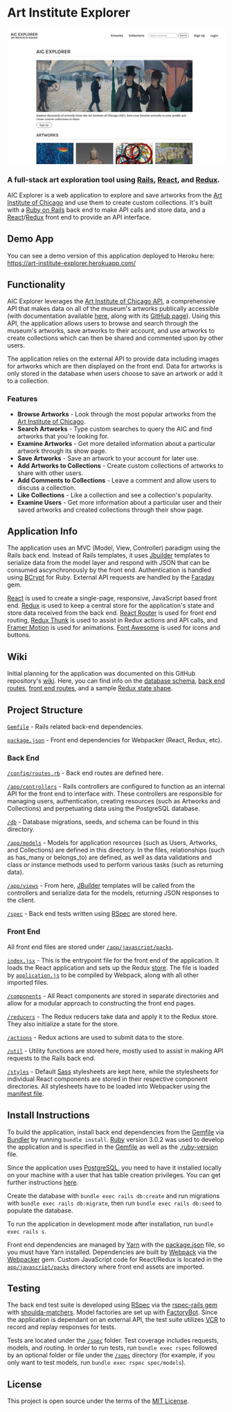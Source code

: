 # Art Institute Explorer
![screenshot](readme_aic_explorer.jpg)

### A full-stack art exploration tool using [Rails][rails], [React][react], and [Redux][redux].

AIC Explorer is a web application to explore and save artworks from the [Art Institute of Chicago][aic] and use them to create custom collections. It's built with a [Ruby on Rails][rails] back end to make API calls and store data, and a [React][react]/[Redux][redux] front end to provide an API interface. 

## Demo App
You can see a demo version of this application deployed to Heroku here: https://art-institute-explorer.herokuapp.com/

## Functionality
AIC Explorer leverages the [Art Institute of Chicago API][aic-public-api], a comprehensive API that makes data on all of the museum's artworks publically accessible (with documentation available [here][aic-api-documentation], along with its [GitHub page][aic-api-github]). Using this API, the application allows users to browse and search through the museum's artworks, save artworks to their account, and use artworks to create collections which can then be shared and commented upon by other users.

The application relies on the external API to provide data including images for artworks which are then displayed on the front end. Data for artworks is only stored in the database when users choose to save an artwork or add it to a collection.

### Features
* **Browse Artworks** - Look through the most popular artworks from the [Art Institute of Chicago][aic].
* **Search Artworks** - Type custom searches to query the AIC and find artworks that you're looking for.
* **Examine Artworks** - Get more detailed information about a particular artwork through its show page.
* **Save Artworks** - Save an artwork to your account for later use.
* **Add Artworks to Collections** - Create custom collections of artworks to share with other users.
* **Add Comments to Collections** - Leave a comment and allow users to discuss a collection.
* **Like Collections** - Like a collection and see a collection's popularity.
* **Examine Users** - Get more information about a particular user and their saved artworks and created collections through their show page.

## Application Info
The application uses an MVC (Model, View, Controller) paradigm using the Rails back end. Instead of Rails templates, it uses [Jbuilder][jbuilder] templates to serialize data from the model layer and respond with JSON that can be consumed ascynchronously by the front end. Authentication is handled using [BCrypt][bcrypt] for Ruby. External API requests are handled by the [Faraday][faraday] gem.

[React][react] is used to create a single-page, responsive, JavaScript based front end. [Redux][redux] is used to keep a central store for the application's state and store data received from the back end. [React Router][react-router] is used for front end routing, [Redux Thunk][redux-thunk] is used to assist in Redux actions and API calls, and [Framer Motion][framer-motion] is used for animations. [Font Awesome][font-awesome] is used for icons and buttons.

## Wiki
Initial planning for the application was documented on this GitHub repository's [wiki][wiki]. Here, you can find info on the [database schema][wiki-database-schema], [back end routes][wiki-back-end-routes], [front end routes][wiki-front-end-routes], and a sample [Redux state shape][wiki-redux-state-shape].

## Project Structure
[`Gemfile`](Gemfile) - Rails related back-end dependencies.

[`package.json`](package.json) - Front end dependencies for Webpacker (React, Redux, etc).

### Back End
[`/config/routes.rb`](/config/routes.rb) - Back end routes are defined here.

[`/app/controllers`](/app/controllers) - Rails controllers are configured to function as an internal API for the front end to interface with. These controllers are responsible for managing users, authentication, creating resources (such as Artworks and Collections) and perpetuating data using the PostgreSQL database.

[`/db`](/db) - Database migrations, seeds, and schema can be found in this directory.

[`/app/models`](/app/models) - Models for application resources (such as Users, Artworks, and Collections) are defined in this directory. In the files, relationships (such as has_many or belongs_to) are defined, as well as data validations and class or instance methods used to perform various tasks (such as returning data).

[`/app/views`](/app/views) - From here, [JBuilder][jbuilder] templates will be called from the controllers and serialize data for the models, returning JSON responses to the client.

[`/spec`](/spec) - Back end tests written using [RSpec][rspec] are stored here.

### Front End
All front end files are stored under [`/app/javascript/packs`](/app/javascript/packs).

[`index.jsx`](/app/javascript/packs/index.jsx) - This is the entrypoint file for the front end of the application. It loads the React application and sets up the Redux [store](/app/javascript/packs/store/store.js). The file is loaded by [`application.js`](/app/javascript/packs/application.js) to be compiled by Webpack, along with all other imported files.

[`/components`](/app/javascript/packs/components) - All React components are stored in separate directories and allow for a modular approach to constructing the front end pages.

[`/reducers`](/app/javascript/packs/reducers) - The Redux reducers take data and apply it to the Redux store. They also initialize a state for the store.

[`/actions`](/app/javascript/packs/actions) - Redux actions are used to submit data to the store.

[`/util`](/app/javascript/packs/util) - Utility functions are stored here, mostly used to assist in making API requests to the Rails back end.

[`/styles`](/app/javascript/packs/styles) - Default [Sass][sass] stylesheets are kept here, while the stylesheets for individual React components are stored in their respective component directories. All stylesheets have to be loaded into Webpacker using the [manifest file](/app/javascript/packs/styles/application.scss).

## Install Instructions
To build the application, install back end dependencies from the [Gemfile][gemfile] via [Bundler][bundler] by running `bundle install`. [Ruby][ruby] version 3.0.2 was used to develop the application and is specified in the [Gemfile][gemfile] as well as the [.ruby-version][ruby-version-file] file.

Since the application uses [PostgreSQL][postgresql], you need to have it installed locally on your machine with a user that has table creation privileges. You can get further instructions [here][postgres-local-setup].

Create the database with `bundle exec rails db:create` and run migrations with `bundle exec rails db:migrate`, then run `bundle exec rails db:seed` to populate the database.

To run the application in development mode after installation, run `bundle exec rails s`.

Front end dependencies are managed by [Yarn][yarn] with the [package.json][package.json] file, so you must have Yarn installed. Dependencies are built by [Webpack][webpack] via the [Webpacker][webpacker] gem. Custom JavaScript code for React/Redux is located in the [`app/javascript/packs`][js-directory] directory where front end assets are imported.

## Testing
The back end test suite is developed using [RSpec][rspec] via the [rspec-rails gem][rspec-rails] with [shoulda-matchers][shoulda-matchers]. Model factories are set up with [FactoryBot][factory-bot]. Since the application is dependant on an external API, the test suite utilizes [VCR][vcr] to record and replay responses for tests.

Tests are located under the [`/spec`][spec-directory] folder. Test coverage includes requests, models, and routing. In order to run tests, run `bundle exec rspec` followed by an optional folder or file under the [`/spec`][spec-directory] directory (for example, if you only want to test models, run `bundle exec rspec spec/models`).

## License
This project is open source under the terms of the [MIT License][mit].

[aic]: https://www.artic.edu/
[aic-public-api]: https://www.artic.edu/open-access/public-api
[aic-api-documentation]: https://api.artic.edu/docs/
[aic-api-github]: https://github.com/art-institute-of-chicago/data-aggregator
[rails]: http://rubyonrails.org/
[react]: https://reactjs.org/
[redux]: https://redux.js.org/
[bundler]: http://bundler.io/
[jbuilder]: https://github.com/rails/jbuilder
[bcrypt]: https://github.com/bcrypt-ruby/bcrypt-ruby
[faraday]: https://lostisland.github.io/faraday/
[react-router]: https://reactrouter.com/
[redux-thunk]: https://github.com/reduxjs/redux-thunk
[framer-motion]: https://www.framer.com/motion/
[font-awesome]: https://fontawesome.com/
[rspec]: https://rspec.info/
[sass]: https://sass-lang.com/
[wiki]: https://github.com/MitulMistry/art-institute-explorer/wiki
[wiki-database-schema]: https://github.com/MitulMistry/art-institute-explorer/wiki/Database-Schema
[wiki-back-end-routes]: https://github.com/MitulMistry/art-institute-explorer/wiki/Back-End-Routes
[wiki-front-end-routes]: https://github.com/MitulMistry/art-institute-explorer/wiki/Front-End-Routes
[wiki-redux-state-shape]: https://github.com/MitulMistry/art-institute-explorer/wiki/Redux-State-Shape
[gemfile]: https://github.com/MitulMistry/art-institute-explorer/blob/master/Gemfile
[ruby]: https://www.ruby-lang.org/
[ruby-version-file]: https://github.com/MitulMistry/art-institute-explorer/blob/master/.ruby-version
[postgresql]: https://www.postgresql.org/
[postgres-local-setup]: https://devcenter.heroku.com/articles/heroku-postgresql#local-setup
[webpack]: https://webpack.js.org/
[webpacker]: https://github.com/rails/webpacker
[yarn]: https://yarnpkg.com/en/
[package.json]: https://github.com/MitulMistry/art-institute-explorer/blob/master/package.json
[js-directory]: https://github.com/MitulMistry/art-institute-explorer/blob/master/app/javascript/packs
[rspec-rails]: https://github.com/rspec/rspec-rails
[shoulda-matchers]: https://github.com/thoughtbot/shoulda-matchers
[factory-bot]: https://github.com/thoughtbot/factory_bot_rails
[vcr]: https://github.com/vcr/vcr
[spec-directory]: /spec
[mit]: http://opensource.org/licenses/MIT